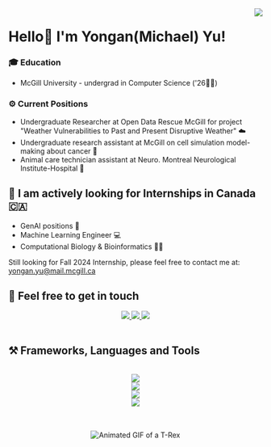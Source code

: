 <img align="right" src="https://visitor-badge.laobi.icu/badge?page_id=Michaelyya.Michaelyya"/>

# Hello👋 I'm Yongan(Michael) Yu!

### 🎓 Education 
- McGill University - undergrad in Computer Science ('26🧑‍🎓)

### ⚙️ Current Positions
- Undergraduate Researcher at Open Data Rescue McGill for project "Weather Vulnerabilities to Past and Present Disruptive Weather" ☁️
- Undergraduate research assistant at McGill on cell simulation model-making about cancer 🦠
- Animal care technician assistant at Neuro. Montreal Neurological Institute-Hospital 🐒

## 💼 I am actively looking for Internships in Canada 🇨🇦
-  GenAI positions 🎨
-  Machine Learning Engineer 💻
-  Computational Biology & Bioinformatics 🧑‍🔬

Still looking for Fall 2024 Internship, please feel free to contact me at: yongan.yu@mail.mcgill.ca

## 🤝 Feel free to get in touch

<div align="center"> 
  <a href="mailto:yya040327@gmail.com">
    <img src="https://img.shields.io/badge/Gmail-109010?style=for-the-badge&logo=gmail&logoColor=white" />
  </a>
  <a href="https://www.linkedin.com/in/yongan-yu-0327an/" target="_blank">
    <img src="https://img.shields.io/badge/LinkedIn-0077B5?style=for-the-badge&logo=linkedin&logoColor=white" target="_blank" />
  </a>
  <a href="https://michaelyya.github.io/Michael_Portfolio/" target="_blank">
     <img src="https://img.shields.io/badge/Website-FF5722?style=for-the-badge&logo=/e/&logoColor=white" target="_blank" />
  </a>
</div>
<br/>

## ⚒️ Frameworks, Languages and Tools
<br/>
<div align="center">
    <img src="https://skillicons.dev/icons?i=nodejs,react,spring,aws,gcp,git,github,gitlab" /><br>
    <img src="https://skillicons.dev/icons?i=python,java,javascript,bash,html,css,vim,mongodb,redis" /><br>
    <img src="https://skillicons.dev/icons?i=pytorch,ai,bootstrap,cmake,nginx,selenium,pytorch,sklearn,tensorflow,linux" /><br>
    <img src="https://skillicons.dev/icons?i=postman,vercel,heroku,matlab,vim,vscode,eclipse,clion,pycharm,ps,pr" />
</div>
<br/><br/>


<p align="center">
  <img src="https://user-images.githubusercontent.com/120589837/231785526-da03c915-f6b3-4ae5-89d6-c45f5915d514.gif" alt="Animated GIF of a T-Rex">
</p>
